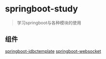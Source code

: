 # springboot-study

> 学习springboot与各种模块的使用

## 组件
[springboot-jdbctemplate](boot-jdbctemplate/README.md)
[springboot-websocket](boot-websocket/README.md)